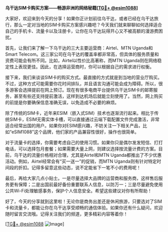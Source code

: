 **乌干达SIM卡购买方案——畅游非洲的网络秘籍[[TG💪+ @esim1088](https://t.me/s/esim1088)]**

大家好，欢迎来到今天的分享！如果你正计划前往乌干达，或者已经在乌干达旅行，那么一定对当地的SIM卡购买方案感兴趣吧？今天我们就来聊聊如何选择适合自己的手机卡、流量卡以及注册卡，让你在乌干达玩得开心又不被高额的漫游费困扰。

首先，让我们来了解一下乌干达的三大主要运营商：Airtel、MTN Uganda和Smart Telecom。这三家公司在乌干达的覆盖率都非常高，但具体的服务质量和资费可能会有所不同。比如，Airtel以性价比高著称，而MTN Uganda则在网络稳定性上表现更佳。因此，在选择运营商时，你可以根据自己的需求进行权衡。

接下来，我们来谈谈SIM卡的购买方式。最直接的方式就是到当地的营业厅购买。不过，这种方式可能需要你花时间排队，并且语言沟通可能会成为障碍。所以，很多游客会选择提前在网上预订。现在有很多电商平台提供乌干达SIM卡的邮寄服务，甚至有些还支持提前激活，这样到达机场后就能立刻使用了。当然，网上购买的前提是你要确保信息准确无误，以免造成不必要的麻烦。

除了传统的SIM卡，近年来ESIM（嵌入式SIM）技术也逐渐流行起来。相比于传统SIM卡，ESIM无需实体卡槽，可以直接通过云端下载配置文件完成激活，非常适合经常出国的用户。如果你对ESIM感兴趣，不妨关注一下相关产品，比如“eSIM1088”这个品牌，他们家的产品兼容性很好，操作也很简单。

对于流量卡的选择，你需要考虑自己的使用习惯。如果你只是偶尔发发短信、打打电话，可以选择包月套餐；如果需要大量上网，则建议选择按流量计费的方案。目前，乌干达的流量价格相对合理，尤其是Airtel和MTN Uganda都推出了不少优惠活动。例如，Airtel经常会有“买一送一”的促销，而MTN Uganda则有针对特定时间段的折扣。记得多留意这些动态，说不定能省下一笔不小的费用呢！

最后，再给大家几点小贴士。一是尽量选择大品牌的运营商和服务商，这样售后服务更有保障；二是出国前最好备份重要联系人信息，以防万一；三是尽量避免使用公共Wi-Fi处理敏感事务，保护个人信息安全。希望这些建议对你有所帮助！

好了，今天的分享就到这里啦！无论你是商务出差还是休闲旅游，只要选对了SIM卡和流量卡，都能让你在乌干达享受顺畅的通信体验。如果你还有什么疑问，欢迎随时留言交流哦。记得关注我们的频道，更多精彩内容等着你！

[[TG💪+ @esim1088](https://t.me/s/esim1088) ![Image](https://i.postimg.cc/4NQfJmqS/Snipaste-2025-05-13-00-14-12.png)]